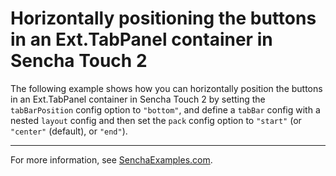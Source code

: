 # Horizontally positioning the buttons in an Ext.TabPanel container in Sencha Touch 2 #

The following example shows how you can horizontally position the buttons in an Ext.TabPanel container in Sencha Touch 2 by setting the `tabBarPosition` config option to `"bottom"`, and define a `tabBar` config with a nested `layout` config and then set the `pack` config option to `"start"` (or `"center"` (default), or `"end"`).

---

For more information, see [SenchaExamples.com](http://senchaexamples.com/2012/03/12/horizontally-positioning-the-buttons-in-an-ext-tabpanel-container-in-sencha-touch-2/).
